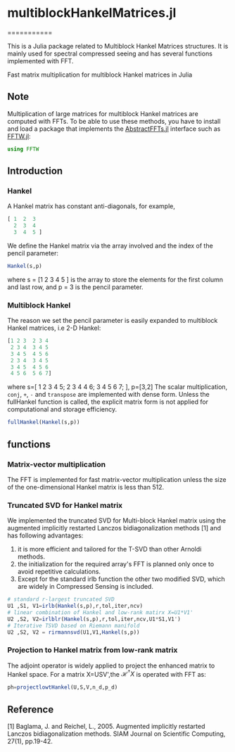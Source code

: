 # multiblockHankelMatrices.jl
===========

This is a Julia package related to Multiblock Hankel Matrices structures. It is mainly used for spectral compressed seeing and has several functions implemented with FFT.

Fast matrix multiplication for multiblock Hankel matrices in Julia

## Note

Multiplication of large matrices for multiblock Hankel matrices
are computed with FFTs.
To be able to use these methods, you have to install and load a package that implements
the [AbstractFFTs.jl](https://github.com/JuliaMath/AbstractFFTs.jl) interface such
as [FFTW.jl](https://github.com/JuliaMath/FFTW.jl):

```julia
using FFTW
```

## Introduction


### Hankel
A Hankel matrix has constant anti-diagonals, for example,
```julia
[ 1  2  3
  2  3  4
  3  4  5 ]
```
We define the Hankel matrix via the array involved and the index of the pencil parameter: 
```julia
Hankel(s,p)
```
where s = [1 2 3 4 5 ] is the array to store the elements for the first column and last row, and p = 3 is the pencil parameter. 

### Multiblock  Hankel 

The reason we set the pencil parameter is easily expanded to multiblock Hankel matrices, i.e 2-D Hankel: 
```julia
[1 2 3  2 3 4
 2 3 4  3 4 5
 3 4 5  4 5 6
 2 3 4  3 4 5 
 3 4 5  4 5 6
 4 5 6  5 6 7]
```
where s=[ 1 2 3 4 5; 2 3 4 4 6; 3 4 5 6 7; ], p=[3,2]
The scalar multiplication, `conj`, `+`, `-` and `transpose` are implemented with dense form. 
Unless the fullHankel function is called, the explicit matrix form is not applied for computational and storage efficiency.
```julia
fullHankel(Hankel(s,p))
```


## functions

### Matrix-vector multiplication 
The FFT is implemented for fast matrix-vector multiplication unless the size of the one-dimensional Hankel matrix is less than 512. 

### Truncated SVD for Hankel matrix
We implemented the truncated SVD for Multi-block Hankel matrix using the augmented implicitly restarted Lanczos bidiagonalization methods [1] and has following advantages: 

1. it is more efficient and tailored for the T-SVD than other Arnoldi methods.
2. the initialization for the required array's FFT is planned only once to avoid repetitive calculations.
3. Except for the standard irlb function the other two modified SVD, which are widely in Compressed Sensing is included.

```julia
# standard r-largest truncated SVD 
U1 ,S1, V1=irlb(Hankel(s,p),r,tol,iter,ncv)
# linear combination of Hankel and low-rank matirx X=U1*V1'
U2 ,S2, V2=irlblr(Hankel(s,p),r,tol,iter,ncv,U1*S1,V1')
# Iterative TSVD based on Riemann manifold
U2 ,S2, V2 = rirmannsvd(U1,V1,Hankel(s,p))

```





### Projection to Hankel matrix from low-rank matrix 

The adjoint operator is widely applied to project the enhanced matrix to Hankel space. 
For a matrix X=USV',the $\mathcal{H}^{\dagger} X$ is operated with FFT as:

```julia
ph=projectlowtHankel(U,S,V,n_d,p_d)
```





## Reference 
[1] Baglama, J. and Reichel, L., 2005. Augmented implicitly restarted Lanczos bidiagonalization methods. SIAM Journal on Scientific Computing, 27(1), pp.19-42.
